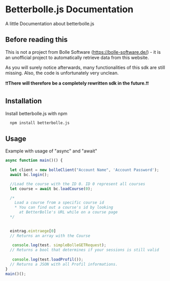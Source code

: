 
# Betterbolle.js Documentation
A little Documentation about betterbolle.js




## Before reading this

This is not a project from Bolle Software (https://bolle-software.de/) - it is an unofficial project to automatically retrieve data from this website.


As you will surely notice afterwards, many functionalities of this sdk are still missing. Also, the code is unfortunately very unclean.

❗❗**There will therefore be a completely rewritten sdk in the future.**❗❗
## Installation

Install betterbolle.js with npm

```bash
  npm install betterbolle.js
```


## Usage

Example with usage of "async" and "await" 

```javascript
async function main()() {
 
  let client = new bolleClient("Account Name", 'Account Password');
  await bc.login();

  //Load the course with the ID 0. ID 0 represent all courses 
  let course = await bc.loadCourse(0);

  /* 
    Load a course from a specific course id 
    * You can find out a course's id by looking 
      at BetterBolle's URL while on a course page
  */
  

  eintrag.eintraege[0]
  // Returns an array with the Course  
  
   console.log(test. simpleBolleGETRequest);
  // Returns a bool that determines if your sessions is still valid
  
   console.log(test.loadProfil());
  // Returns a JSON with all Profil informations. 
}
main()();

```
